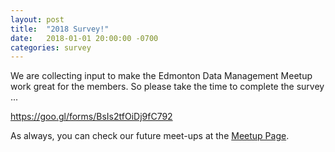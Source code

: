 ```yaml
---
layout: post  
title:  "2018 Survey!"  
date:   2018-01-01 20:00:00 -0700  
categories: survey  
---
```


We are collecting input to make the Edmonton Data Management Meetup work great for the members.  So please take the time to complete the survey ...
  
https://goo.gl/forms/BsIs2tfOiDj9fC792	 
  
As always, you can check our future meet-ups at the [Meetup Page][meetup].  

[meetup]: https://www.meetup.com/Edmonton-Data-Management-Meetup/  
[github]:https://github.com/DataManagementYEG/Meetups  
[Bonny Doon (Idylwylde) Library]:https://goo.gl/maps/1rGi9W9JtFS2
